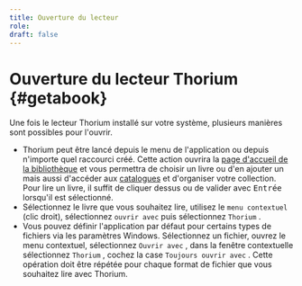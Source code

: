```yaml
---
title: Ouverture du lecteur
role: 
draft: false
---
```




# Ouverture du lecteur Thorium {#getabook}

Une fois le lecteur Thorium installé sur votre système, plusieurs manières sont possibles pour l'ouvrir.

- Thorium peut être lancé depuis le menu de l'application ou depuis n'importe quel raccourci créé. Cette action ouvrira la [page d'accueil de la bibliothèque]() et vous permettra de choisir un livre ou d'en ajouter un mais aussi d'accéder aux [catalogues]() et d'organiser votre collection. Pour lire un livre, il suffit de cliquer dessus ou de valider avec <kbd>Entrée</kbd> lorsqu'il est sélectionné.
- Sélectionnez le livre que vous souhaitez lire, utilisez le `menu contextuel` (clic droit), sélectionnez `ouvrir avec` puis sélectionnez `Thorium` .
- Vous pouvez définir l'application par défaut pour certains types de fichiers via les paramètres Windows. Sélectionnez un fichier, ouvrez le menu contextuel, sélectionnez `Ouvrir avec` , dans la fenêtre contextuelle sélectionnez `Thorium` , cochez la case `Toujours ouvrir avec` . Cette opération doit être répétée pour chaque format de fichier que vous souhaitez lire avec Thorium. 
